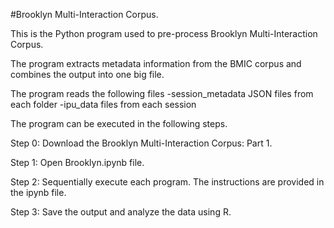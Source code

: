 #Brooklyn Multi-Interaction Corpus.

This is the Python program used to pre-process Brooklyn Multi-Interaction Corpus.

The program extracts metadata information from the BMIC corpus and combines the output into one big file.

The program reads the following files -session_metadata JSON files from each folder   -ipu_data files from each session

The program can be executed in the following steps.

Step 0: Download the Brooklyn Multi-Interaction Corpus: Part 1.

Step 1: Open Brooklyn.ipynb file.

Step 2: Sequentially execute each program. The instructions are provided in the ipynb file.

Step 3: Save the output and analyze the data using R.
